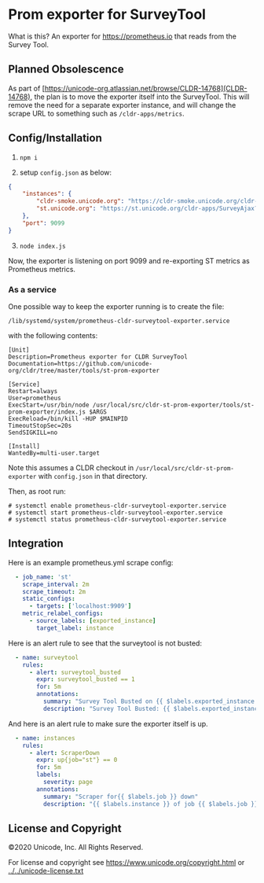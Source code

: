 # Prom exporter for SurveyTool

What is this? An exporter for <https://prometheus.io> that reads from the
Survey Tool.

## Planned Obsolescence

As part of [https://unicode-org.atlassian.net/browse/CLDR-14768](CLDR-14768),
the plan is to move the exporter itself into the SurveyTool.  This will remove the need for
a separate exporter instance, and will change the scrape URL to something such as
`/cldr-apps/metrics`.

## Config/Installation

1. `npm i`

2. setup `config.json` as below:

```json
{
    "instances": {
        "cldr-smoke.unicode.org": "https://cldr-smoke.unicode.org/cldr-apps/SurveyAjax?what=status",
        "st.unicode.org": "https://st.unicode.org/cldr-apps/SurveyAjax?what=status"
    },
    "port": 9099
}
```

3. `node index.js`

Now, the exporter is listening on port 9099 and re-exporting ST metrics as Prometheus metrics.

### As a service

One possible way to keep the exporter running is to create the file:

`/lib/systemd/system/prometheus-cldr-surveytool-exporter.service`

with the following contents:

```
[Unit]
Description=Prometheus exporter for CLDR SurveyTool
Documentation=https://github.com/unicode-org/cldr/tree/master/tools/st-prom-exporter

[Service]
Restart=always
User=prometheus
ExecStart=/usr/bin/node /usr/local/src/cldr-st-prom-exporter/tools/st-prom-exporter/index.js $ARGS
ExecReload=/bin/kill -HUP $MAINPID
TimeoutStopSec=20s
SendSIGKILL=no

[Install]
WantedBy=multi-user.target
```

Note this assumes a CLDR checkout in `/usr/local/src/cldr-st-prom-exporter` with `config.json` in that directory.

Then, as root run:

```shell
# systemctl enable prometheus-cldr-surveytool-exporter.service
# systemctl start prometheus-cldr-surveytool-exporter.service
# systemctl status prometheus-cldr-surveytool-exporter.service
```

## Integration

Here is an example prometheus.yml scrape config:

```yaml
  - job_name: 'st'
    scrape_interval: 2m
    scrape_timeout: 2m
    static_configs:
      - targets: ['localhost:9909']
    metric_relabel_configs:
      - source_labels: [exported_instance]
        target_label: instance
```

Here is an alert rule to see that the surveytool is not busted:

```yaml
  - name: surveytool
    rules:
      - alert: surveytool_busted
        expr: surveytool_busted == 1
        for: 5m
        annotations:
          summary: "Survey Tool Busted on {{ $labels.exported_instance }}"
          description: "Survey Tool Busted: {{ $labels.exported_instance }}, Err: {{ $labels.err}}"
```

And here is an alert rule to make sure the exporter itself is up.

```yaml
  - name: instances
    rules:
      - alert: ScraperDown
        expr: up{job="st"} == 0
        for: 5m
        labels:
          severity: page
        annotations:
          summary: "Scraper for{{ $labels.job }} down"
          description: "{{ $labels.instance }} of job {{ $labels.job }} has been down for more than 30 minutes."
```

## License and Copyright

©2020 Unicode, Inc. All Rights Reserved.

For license and copyright see
https://www.unicode.org/copyright.html
or [../../unicode-license.txt](../../unicode-license.txt)